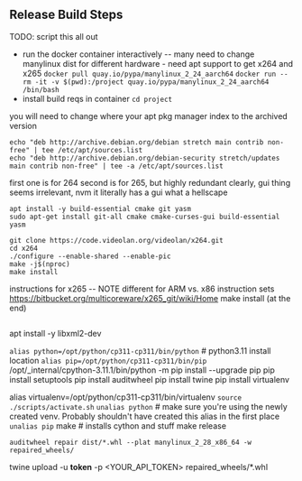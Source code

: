 ## Release Build Steps

TODO: script this all out

- run the docker container interactively -- many need to change manylinux dist for different hardware - need apt support to get x264 and x265
`docker pull quay.io/pypa/manylinux_2_24_aarch64`
`docker run --rm -it -v $(pwd):/project quay.io/pypa/manylinux_2_24_aarch64 /bin/bash`
- install build reqs in container
`cd project`

you will need to change where your apt pkg manager index to the archived version
```
echo "deb http://archive.debian.org/debian stretch main contrib non-free" | tee /etc/apt/sources.list
echo "deb http://archive.debian.org/debian-security stretch/updates main contrib non-free" | tee -a /etc/apt/sources.list
```


first one is for 264 second is for 265, but highly redundant clearly, gui thing seems irrelevant, nvm it literally has a gui what a hellscape
```
apt install -y build-essential cmake git yasm
sudo apt-get install git-all cmake cmake-curses-gui build-essential yasm
```

```
git clone https://code.videolan.org/videolan/x264.git
cd x264
./configure --enable-shared --enable-pic
make -j$(nproc)
make install
```
instructions for x265 -- NOTE different for ARM vs. x86 instruction sets
https://bitbucket.org/multicoreware/x265_git/wiki/Home
make install (at the end)
```
```

apt install -y libxml2-dev




`alias python=/opt/python/cp311-cp311/bin/python` # python3.11 install location
`alias pip=/opt/python/cp311-cp311/bin/pip`
/opt/_internal/cpython-3.11.1/bin/python -m pip install --upgrade pip
pip install setuptools
pip install auditwheel
pip install twine
pip install virtualenv

alias virtualenv=/opt/python/cp311-cp311/bin/virtualenv
`source ./scripts/activate.sh`
`unalias python` # make sure you're using the newly created venv. Probably shouldn't have created this alias in the first place
`unalias pip`
make # installs cython and stuff
make release

`
auditwheel repair dist/*.whl --plat manylinux_2_28_x86_64 -w repaired_wheels/
`

twine upload -u __token__ -p <YOUR_API_TOKEN> repaired_wheels/*.whl
